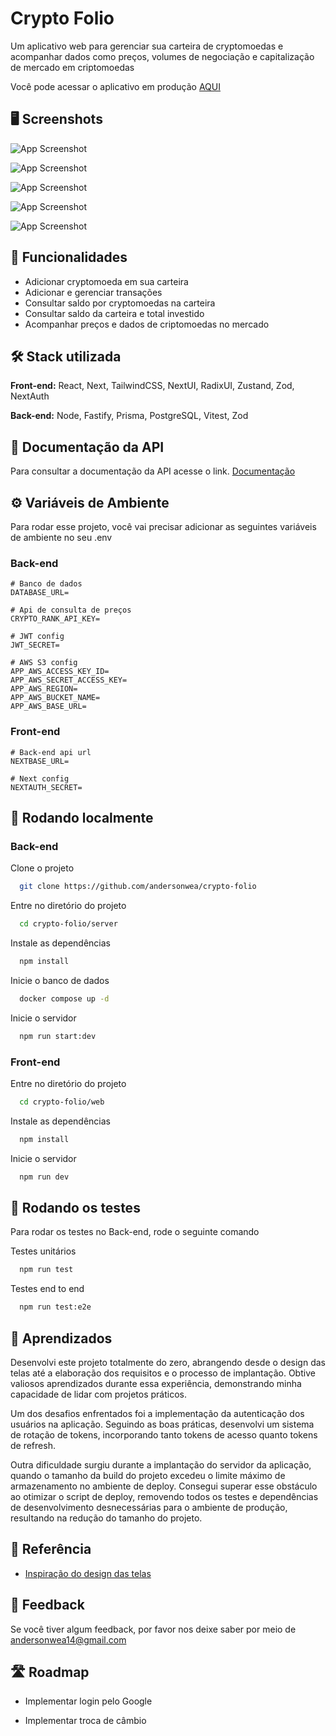 
# Crypto Folio

Um aplicativo web para gerenciar sua carteira de cryptomoedas e acompanhar dados como preços, volumes de negociação e capitalização de mercado em criptomoedas

Você pode acessar o aplicativo em produção [AQUI](https://crypto-folio-beta.vercel.app)

## 🖥️ Screenshots

![App Screenshot](https://crypto-folio-bucket.s3.us-east-2.amazonaws.com/screenshost-app/dashboard-screen.png)

![App Screenshot](https://crypto-folio-bucket.s3.us-east-2.amazonaws.com/screenshost-app/market-screen.png)

![App Screenshot](https://crypto-folio-bucket.s3.us-east-2.amazonaws.com/screenshost-app/me-screen.png)

![App Screenshot](https://crypto-folio-bucket.s3.us-east-2.amazonaws.com/screenshost-app/wallet-screenpng.png)

![App Screenshot](https://crypto-folio-bucket.s3.us-east-2.amazonaws.com/screenshost-app/chart-screen.png)


## 🥁 Funcionalidades

- Adicionar cryptomoeda em sua carteira
- Adicionar e gerenciar transações
- Consultar saldo por cryptomoedas na carteira
- Consultar saldo da carteira e total investido
- Acompanhar preços e dados de criptomoedas no mercado


## 🛠️ Stack utilizada

**Front-end:** React, Next, TailwindCSS, NextUI, RadixUI, Zustand, Zod, NextAuth

**Back-end:** Node, Fastify, Prisma, PostgreSQL, Vitest, Zod


## 📕 Documentação da API

Para consultar a documentação da API acesse o link.
[Documentação](https://app.theneo.io/11f4c935-b4e8-45cc-857a-90c1b34ea750/crypto-folio-3)


## ⚙️ Variáveis de Ambiente

Para rodar esse projeto, você vai precisar adicionar as seguintes variáveis de ambiente no seu .env

### Back-end
```env
# Banco de dados
DATABASE_URL=

# Api de consulta de preços
CRYPTO_RANK_API_KEY=

# JWT config
JWT_SECRET=

# AWS S3 config
APP_AWS_ACCESS_KEY_ID=
APP_AWS_SECRET_ACCESS_KEY=
APP_AWS_REGION=
APP_AWS_BUCKET_NAME=
APP_AWS_BASE_URL=
```
### Front-end
```env
# Back-end api url
NEXTBASE_URL=

# Next config
NEXTAUTH_SECRET=
```

## 🚀 Rodando localmente

### Back-end

Clone o projeto

```bash
  git clone https://github.com/andersonwea/crypto-folio
```

Entre no diretório do projeto

```bash
  cd crypto-folio/server
```

Instale as dependências

```bash
  npm install
```

Inicie o banco de dados
```bash
  docker compose up -d
```

Inicie o servidor

```bash
  npm run start:dev
```
### Front-end

Entre no diretório do projeto

```bash
  cd crypto-folio/web
```

Instale as dependências

```bash
  npm install
```

Inicie o servidor

```bash
  npm run dev
```
## 🧪 Rodando os testes

Para rodar os testes no Back-end, rode o seguinte comando

Testes unitários

```bash
  npm run test
```

Testes end to end

```bash
  npm run test:e2e
```


## 📝 Aprendizados

Desenvolvi este projeto totalmente do zero, abrangendo desde o design das telas até a elaboração dos requisitos e o processo de implantação. Obtive valiosos aprendizados durante essa experiência, demonstrando minha capacidade de lidar com projetos práticos.

Um dos desafios enfrentados foi a implementação da autenticação dos usuários na aplicação. Seguindo as boas práticas, desenvolvi um sistema de rotação de tokens, incorporando tanto tokens de acesso quanto tokens de refresh.

Outra dificuldade surgiu durante a implantação do servidor da aplicação, quando o tamanho da build do projeto excedeu o limite máximo de armazenamento no ambiente de deploy. Consegui superar esse obstáculo ao otimizar o script de deploy, removendo todos os testes e dependências de desenvolvimento desnecessárias para o ambiente de produção, resultando na redução do tamanho do projeto.


## 🔎 Referência

 - [Inspiração do design das telas](https://uikitfree.com/crypto-wallet-dashboard-ui-figma-design-template/)


## 📢 Feedback

Se você tiver algum feedback, por favor nos deixe saber por meio de andersonwea14@gmail.com


## 🛣️ Roadmap

- Implementar login pelo Google

- Implementar troca de câmbio

